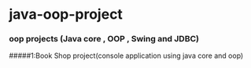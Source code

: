 # java-oop-project
### oop projects (Java core , OOP  , Swing and JDBC) 
#####1:Book Shop project(console application using java core and oop)
